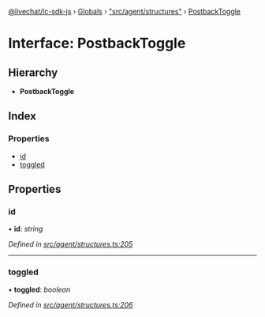 [@livechat/lc-sdk-js](../README.md) › [Globals](../globals.md) › ["src/agent/structures"](../modules/_src_agent_structures_.md) › [PostbackToggle](_src_agent_structures_.postbacktoggle.md)

# Interface: PostbackToggle

## Hierarchy

* **PostbackToggle**

## Index

### Properties

* [id](_src_agent_structures_.postbacktoggle.md#id)
* [toggled](_src_agent_structures_.postbacktoggle.md#toggled)

## Properties

###  id

• **id**: *string*

*Defined in [src/agent/structures.ts:205](https://github.com/livechat/lc-sdk-js/blob/61db942/src/agent/structures.ts#L205)*

___

###  toggled

• **toggled**: *boolean*

*Defined in [src/agent/structures.ts:206](https://github.com/livechat/lc-sdk-js/blob/61db942/src/agent/structures.ts#L206)*
